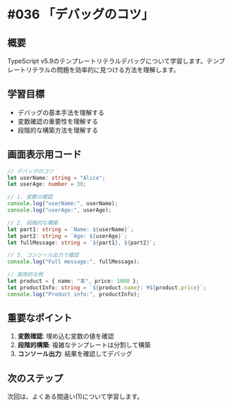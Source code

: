 # #036 「デバッグのコツ」

## 概要
TypeScript v5.9のテンプレートリテラルデバッグについて学習します。テンプレートリテラルの問題を効率的に見つける方法を理解します。

## 学習目標
- デバッグの基本手法を理解する
- 変数確認の重要性を理解する
- 段階的な構築方法を理解する

## 画面表示用コード

```typescript
// デバッグのコツ
let userName: string = "Alice";
let userAge: number = 30;

// 1. 変数の確認
console.log("userName:", userName);
console.log("userAge:", userAge);

// 2. 段階的な構築
let part1: string = `Name: ${userName}`;
let part2: string = `Age: ${userAge}`;
let fullMessage: string = `${part1}, ${part2}`;

// 3. コンソール出力で確認
console.log("Full message:", fullMessage);

// 実用的な例
let product = { name: "本", price: 1000 };
let productInfo: string = `${product.name}: ¥${product.price}`;
console.log("Product info:", productInfo);
```

## 重要なポイント
1. **変数確認**: 埋め込む変数の値を確認
2. **段階的構築**: 複雑なテンプレートは分割して構築
3. **コンソール出力**: 結果を確認してデバッグ

## 次のステップ
次回は、よくある間違い(1)について学習します。